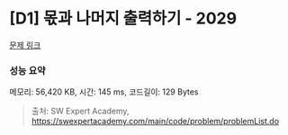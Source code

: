 # [D1] 몫과 나머지 출력하기 - 2029 

[문제 링크](https://swexpertacademy.com/main/code/problem/problemDetail.do?contestProbId=AV5QGNvKAtEDFAUq) 

### 성능 요약

메모리: 56,420 KB, 시간: 145 ms, 코드길이: 129 Bytes



> 출처: SW Expert Academy, https://swexpertacademy.com/main/code/problem/problemList.do